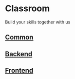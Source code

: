 # Classroom

Build your skills together with us

## [Common](./common/)
## [Backend](./backend/)
## [Frontend](./frontend/)